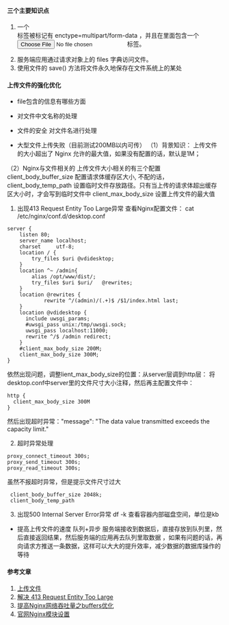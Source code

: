 #### 三个主要知识点
1. 一个 <form> 标签被标记有 enctype=multipart/form-data ，并且在里面包含一个 <input type=file> 标签。
2. 服务端应用通过请求对象上的 files 字典访问文件。
3. 使用文件的 save() 方法将文件永久地保存在文件系统上的某处




#### 上传文件的强化优化
- file包含的信息有哪些方面



- 对文件中文名称的处理



- 文件的安全
  对文件名进行处理



- 大型文件上传失败（目前测试200MB以内可传）
（1）背景知识：
上传文件的大小超出了 Nginx 允许的最大值，如果没有配置的话，默认是1M；

（2）Nginx与文件相关的
上传文件大小相关的有三个配置
client_body_buffer_size 配置请求体缓存区大小, 不配的话，
client_body_temp_path 设置临时文件存放路径。只有当上传的请求体超出缓存区大小时，才会写到临时文件中
client_max_body_size 设置上传文件的最大值



1. 出现413 Request Entity Too Large异常
查看Nginx配置文件：
cat /etc/nginx/conf.d/desktop.conf
```
server {
    listen 80;
    server_name localhost;
    charset     utf-8;
    location / {
        try_files $uri @vdidesktop;
    }
    location ^~ /admin{
        alias /opt/www/dist/;
        try_files $uri $uri/   @rewrites;
    }
    location @rewrites {
            rewrite ^/(admin)/(.+)$ /$1/index.html last;
    }
    location @vdidesktop {
      include uwsgi_params;
      #uwsgi_pass unix:/tmp/uwsgi.sock;
      uwsgi_pass localhost:11000;
      rewrite ^/$ /admin redirect;
    }
    #client_max_body_size 200M;
    client_max_body_size 300M;
}

```
依然出现问题，调整lient_max_body_size的位置：从server层调到http层：
将desktop.conf中server里的文件尺寸大小注释，然后再主配置文件中：
```
http {
  client_max_body_size 300M
}
```
然后出现超时异常："message": "The data value transmitted exceeds the capacity limit."

2. 超时异常处理
```
proxy_connect_timeout 300s;
proxy_send_timeout 300s;
proxy_read_timeout 300s;
```
虽然不报超时异常，但是提示文件尺寸过大


```
 client_body_buffer_size 2048k;
 client_body_temp_path

```

3. 出现500 Internal Server Error异常
df -k 查看容器内部磁盘空间，单位是kb


- 提高上传文件的速度
队列+异步
服务端接收到数据后，直接存放到队列里，然后直接返回结果，然后服务端的应用再去队列里取数据 ，如果有问题的话，再向请求方推送一条数据，这样可以大大的提升效率，减少数据的数据库操作的等待




#### 参考文章
1. [上传文件](http://docs.jinkan.org/docs/flask/patterns/fileuploads.html#uploading-files)
2. [解决 413 Request Entity Too Large](https://blog.csdn.net/yinlongfei_love/article/details/81085761)
3. [提高Nginx网络吞吐量之buffers优化](https://www.cnblogs.com/felixzh/p/6283822.html)
4. [官网Nginx模块设置](http://nginx.org/en/docs/http/ngx_http_core_module.html#client_body_buffer_size)
